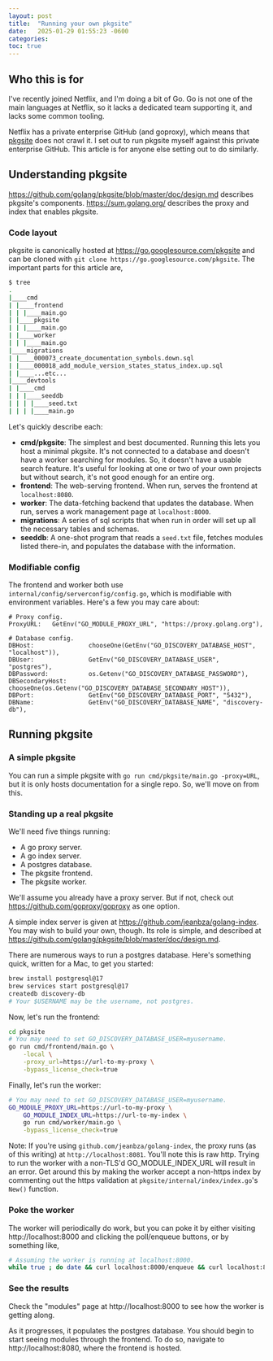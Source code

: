 ```yaml
---
layout: post
title:  "Running your own pkgsite"
date:   2025-01-29 01:55:23 -0600
categories: 
toc: true
---
```


## Who this is for

I've recently joined Netflix, and I'm doing a bit of Go. Go is not one of the
main languages at Netflix, so it lacks a dedicated team supporting it, and lacks
some common tooling.

Netflix has a private enterprise GitHub (and goproxy), which means that
[pkgsite](https://pkg.go.dev/golang.org/x/pkgsite) does not crawl it. I set out
to run pkgsite myself against this private enterprise GitHub. This article is
for anyone else setting out to do similarly.

## Understanding pkgsite

https://github.com/golang/pkgsite/blob/master/doc/design.md describes pkgsite's
components. https://sum.golang.org/ describes the proxy and index that enables
pkgsite.

### Code layout

pkgsite is canonically hosted at https://go.googlesource.com/pkgsite and can be
cloned with `git clone https://go.googlesource.com/pkgsite`. The important parts
for this article are,

```sh
$ tree
.
|____cmd
| |____frontend
| | |____main.go
| |____pkgsite
| | |____main.go
| |____worker
| | |____main.go
|____migrations
| |____000073_create_documentation_symbols.down.sql
| |____000018_add_module_version_states_status_index.up.sql
| |____...etc...
|____devtools
| |____cmd
| | |____seeddb
| | | |____seed.txt
| | | |____main.go
```

Let's quickly describe each:

- **cmd/pkgsite**: The simplest and best documented. Running this lets you host
a minimal pkgsite. It's not connected to a database and doesn't have a worker
searching for modules. So, it doesn't have a usable search feature. It's useful
for looking at one or two of your own projects but without search, it's not good
enough for an entire org.
- **frontend**: The web-serving frontend. When run, serves the frontend at
`localhost:8080`.
- **worker**: The data-fetching backend that updates the database. When run,
serves a work management page at `localhost:8000`.
- **migrations**: A series of sql scripts that when run in order will set up
all the necessary tables and schemas.
- **seeddb**: A one-shot program that reads a `seed.txt` file, fetches modules
listed there-in, and populates the database with the information.

### Modifiable config

The frontend and worker both use `internal/config/serverconfig/config.go`, which
is modifiable with environment variables. Here's a few you may care about:

```
# Proxy config.
ProxyURL:   GetEnv("GO_MODULE_PROXY_URL", "https://proxy.golang.org"),

# Database config.
DBHost:               chooseOne(GetEnv("GO_DISCOVERY_DATABASE_HOST", "localhost")),
DBUser:               GetEnv("GO_DISCOVERY_DATABASE_USER", "postgres"),
DBPassword:           os.Getenv("GO_DISCOVERY_DATABASE_PASSWORD"),
DBSecondaryHost:      chooseOne(os.Getenv("GO_DISCOVERY_DATABASE_SECONDARY_HOST")),
DBPort:               GetEnv("GO_DISCOVERY_DATABASE_PORT", "5432"),
DBName:               GetEnv("GO_DISCOVERY_DATABASE_NAME", "discovery-db"),
```

## Running pkgsite

### A simple pkgsite

You can run a simple pkgsite with `go run cmd/pkgsite/main.go -proxy=URL`, but
it is only hosts documentation for a single repo. So, we'll move on from this.

### Standing up a real pkgsite

We'll need five things running:

- A go proxy server.
- A go index server.
- A postgres database.
- The pkgsite frontend.
- The pkgsite worker.

We'll assume you already have a proxy server. But if not, check out
https://github.com/goproxy/goproxy as one option.

A simple index server is given at https://github.com/jeanbza/golang-index. You
may wish to build your own, though. Its role is simple, and described at
https://github.com/golang/pkgsite/blob/master/doc/design.md.

There are numerous ways to run a postgres database. Here's something quick,
written for a Mac, to get you started:

```sh
brew install postgresql@17
brew services start postgresql@17
createdb discovery-db
# Your $USERNAME may be the username, not postgres.
```

Now, let's run the frontend:

```sh
cd pkgsite
# You may need to set GO_DISCOVERY_DATABASE_USER=myusername.
go run cmd/frontend/main.go \
    -local \
    -proxy_url=https://url-to-my-proxy \
    -bypass_license_check=true
```

Finally, let's run the worker:

```sh
# You may need to set GO_DISCOVERY_DATABASE_USER=myusername.
GO_MODULE_PROXY_URL=https://url-to-my-proxy \
    GO_MODULE_INDEX_URL=https://url-to-my-index \
    go run cmd/worker/main.go \
    -bypass_license_check=true
```

Note: If you're using `github.com/jeanbza/golang-index`, the proxy runs (as of
this writing) at `http://localhost:8081`. You'll note this is raw http. Trying
to run the worker with a non-TLS'd GO_MODULE_INDEX_URL will result in an error.
Get around this by making the worker accept a non-https index by commenting out
the https validation at `pkgsite/internal/index/index.go`'s `New()` function.

### Poke the worker

The worker will periodically do work, but you can poke it by either visiting
http://localhost:8000 and clicking the poll/enqueue buttons, or by something
like,

```sh
# Assuming the worker is running at localhost:8000.
while true ; do date && curl localhost:8000/enqueue && curl localhost:8000/poll && sleep 20; done;
```

### See the results

Check the "modules" page at http://localhost:8000 to see how the worker is
getting along.

As it progresses, it populates the postgres database. You should begin to start
seeing modules through the frontend. To do so, navigate to
http://localhost:8080, where the frontend is hosted.
